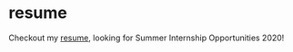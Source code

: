 # resume
Checkout my [resume](https://github.com/anshulahuja98/resume/blob/master/Anshul%20Ahuja.pdf), looking for Summer Internship Opportunities 2020!

